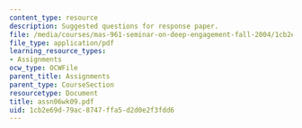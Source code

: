 ```yaml
---
content_type: resource
description: Suggested questions for response paper.
file: /media/courses/mas-961-seminar-on-deep-engagement-fall-2004/1cb2e69d79ac8747ffa5d2d0e2f3fdd6_assn06wk09.pdf
file_type: application/pdf
learning_resource_types:
- Assignments
ocw_type: OCWFile
parent_title: Assignments
parent_type: CourseSection
resourcetype: Document
title: assn06wk09.pdf
uid: 1cb2e69d-79ac-8747-ffa5-d2d0e2f3fdd6
---
```

